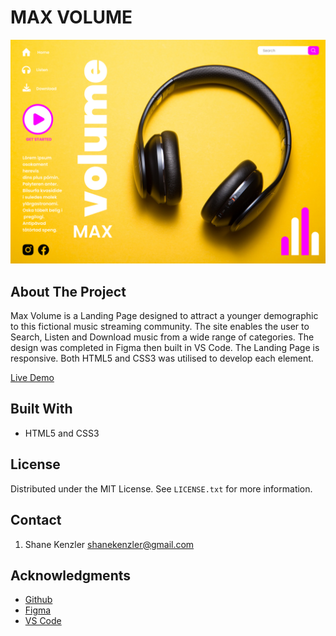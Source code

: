 # MAX VOLUME

![Live Run Sheet Screenshot](Volume_Max.jpg)

## About The Project

Max Volume is a Landing Page designed to attract a younger demographic to this fictional music streaming community. The site enables the user to Search, Listen and Download music from a wide range of categories. The design was completed in Figma then built in VS Code. The Landing Page is responsive. Both HTML5 and CSS3 was utilised to develop each element.

[Live Demo](http://max-volume-dev.42web.io/?i=1)

## Built With

* HTML5 and CSS3

## License

Distributed under the MIT License. See `LICENSE.txt` for more information.


## Contact
1. Shane Kenzler <shanekenzler@gmail.com>

## Acknowledgments

* [Github](https://github.com)
* [Figma](https://www.figma.com)
* [VS Code](https://code.visualstudio.com)
